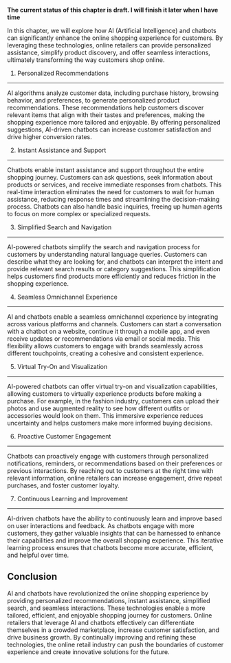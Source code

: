 **The current status of this chapter is draft. I will finish it later when I have time**

In this chapter, we will explore how AI (Artificial Intelligence) and chatbots can significantly enhance the online shopping experience for customers. By leveraging these technologies, online retailers can provide personalized assistance, simplify product discovery, and offer seamless interactions, ultimately transforming the way customers shop online.

1. Personalized Recommendations
-------------------------------

AI algorithms analyze customer data, including purchase history, browsing behavior, and preferences, to generate personalized product recommendations. These recommendations help customers discover relevant items that align with their tastes and preferences, making the shopping experience more tailored and enjoyable. By offering personalized suggestions, AI-driven chatbots can increase customer satisfaction and drive higher conversion rates.

2. Instant Assistance and Support
---------------------------------

Chatbots enable instant assistance and support throughout the entire shopping journey. Customers can ask questions, seek information about products or services, and receive immediate responses from chatbots. This real-time interaction eliminates the need for customers to wait for human assistance, reducing response times and streamlining the decision-making process. Chatbots can also handle basic inquiries, freeing up human agents to focus on more complex or specialized requests.

3. Simplified Search and Navigation
-----------------------------------

AI-powered chatbots simplify the search and navigation process for customers by understanding natural language queries. Customers can describe what they are looking for, and chatbots can interpret the intent and provide relevant search results or category suggestions. This simplification helps customers find products more efficiently and reduces friction in the shopping experience.

4. Seamless Omnichannel Experience
----------------------------------

AI and chatbots enable a seamless omnichannel experience by integrating across various platforms and channels. Customers can start a conversation with a chatbot on a website, continue it through a mobile app, and even receive updates or recommendations via email or social media. This flexibility allows customers to engage with brands seamlessly across different touchpoints, creating a cohesive and consistent experience.

5. Virtual Try-On and Visualization
-----------------------------------

AI-powered chatbots can offer virtual try-on and visualization capabilities, allowing customers to virtually experience products before making a purchase. For example, in the fashion industry, customers can upload their photos and use augmented reality to see how different outfits or accessories would look on them. This immersive experience reduces uncertainty and helps customers make more informed buying decisions.

6. Proactive Customer Engagement
--------------------------------

Chatbots can proactively engage with customers through personalized notifications, reminders, or recommendations based on their preferences or previous interactions. By reaching out to customers at the right time with relevant information, online retailers can increase engagement, drive repeat purchases, and foster customer loyalty.

7. Continuous Learning and Improvement
--------------------------------------

AI-driven chatbots have the ability to continuously learn and improve based on user interactions and feedback. As chatbots engage with more customers, they gather valuable insights that can be harnessed to enhance their capabilities and improve the overall shopping experience. This iterative learning process ensures that chatbots become more accurate, efficient, and helpful over time.

Conclusion
----------

AI and chatbots have revolutionized the online shopping experience by providing personalized recommendations, instant assistance, simplified search, and seamless interactions. These technologies enable a more tailored, efficient, and enjoyable shopping journey for customers. Online retailers that leverage AI and chatbots effectively can differentiate themselves in a crowded marketplace, increase customer satisfaction, and drive business growth. By continually improving and refining these technologies, the online retail industry can push the boundaries of customer experience and create innovative solutions for the future.
